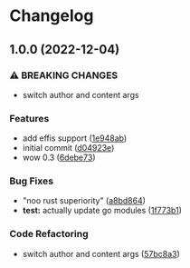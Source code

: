# Changelog

## 1.0.0 (2022-12-04)


### ⚠ BREAKING CHANGES

* switch author and content args

### Features

* add effis support ([1e948ab](https://github.com/eludris-community/eludris.go/commit/1e948abb6df87f804c36462557f49849c1e61525))
* initial commit ([d04923e](https://github.com/eludris-community/eludris.go/commit/d04923e8ed0c1541689128dc2856853a339ceb9f))
* wow 0.3 ([6debe73](https://github.com/eludris-community/eludris.go/commit/6debe7319a9d409aaf5ddb1e0298f0fd7471844f))


### Bug Fixes

* "noo rust superiority" ([a8bd864](https://github.com/eludris-community/eludris.go/commit/a8bd864c58a1f07f4f0ab5ffe2ed9779275e15de))
* **test:** actually update go modules ([1f773b1](https://github.com/eludris-community/eludris.go/commit/1f773b12b050c608c10ed790411f7b7e70844ffe))


### Code Refactoring

* switch author and content args ([57bc8a3](https://github.com/eludris-community/eludris.go/commit/57bc8a364ebb32efebd42fc6d4ca068c0e7a6eb0))
